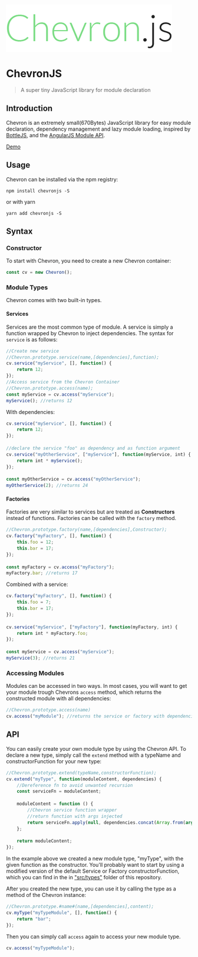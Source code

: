 ![ChevronJS](./logo.png)

# ChevronJS

> A super tiny JavaScript library for module declaration

## Introduction

Chevron is an extremely small(670Bytes) JavaScript library for easy module declaration,
dependency management and lazy module loading,
inspired by [BottleJS](https://github.com/young-steveo/bottlejs), and the [AngularJS Module API](https://docs.angularjs.org/api/ng/type/angular.Module).

[Demo](http://codepen.io/FelixRilling/pen/AXgydJ)

## Usage

Chevron can be installed via the npm registry:

```shell
npm install chevronjs -S
```

or with yarn

```shell
yarn add chevronjs -S
```

## Syntax

### Constructor

To start with Chevron, you need to create a new Chevron container:

```javascript
const cv = new Chevron();
```

### Module Types

Chevron comes with two built-in types.

#### Services

Services are the most common type of module. A service is simply a function wrapped by Chevron to inject dependencies.
The syntax for `service` is as follows:

```javascript
//Create new service
//Chevron.prototype.service(name,[dependencies],function);
cv.service("myService", [], function() {
    return 12;
});
//Access service from the Chevron Container
//Chevron.prototype.access(name);
const myService = cv.access("myService");
myService(); //returns 12
```

With dependencies:

```javascript
cv.service("myService", [], function() {
    return 12;
});

//declare the service "foo" as dependency and as function argument
cv.service("myOtherService", ["myService"], function(myService, int) {
    return int * myService();
});

const myOtherService = cv.access("myOtherService");
myOtherService(2); //returns 24
```

#### Factories

Factories are very similar to services but are treated as **Constructors** instead of functions.
Factories can be called with the `factory` method.

```javascript
//Chevron.prototype.factory(name,[dependencies],Constructor);
cv.factory("myFactory", [], function() {
    this.foo = 12;
    this.bar = 17;
});

const myFactory = cv.access("myFactory");
myFactory.bar; //returns 17
```

Combined with a service:

```javascript
cv.factory("myFactory", [], function() {
    this.foo = 7;
    this.bar = 17;
});

cv.service("myService", ["myFactory"], function(myFactory, int) {
    return int * myFactory.foo;
});

const myService = cv.access("myService");
myService(3); //returns 21
```

### Accessing Modules

Modules can be accessed in two ways.
In most cases, you will want to get your module trough Chevrons `access` method,
which returns the constructed module with all dependencies:

```javascript
//Chevron.prototype.access(name)
cv.access("myModule"); //returns the service or factory with dependencies injected into arguments
```

## API

You can easily create your own module type by using the Chevron API.
To declare a new type, simply call the `extend` method with a typeName and constructorFunction for your new type:

```javascript
//Chevron.prototype.extend(typeName,constructorFunction);
cv.extend("myType", function(moduleContent, dependencies) {
    //Dereference fn to avoid unwanted recursion
    const serviceFn = moduleContent;

    moduleContent = function () {
        //Chevron service function wrapper
        //return function with args injected
        return serviceFn.apply(null, dependencies.concat(Array.from(arguments)));
    };

    return moduleContent;
});
```

In the example above we created a new module type, "myType", with the given function as the constructor.
You'll probably want to start by using a modified version of the default Service or Factory constructorFunction,
which you can find in the in ["src/types"](https://github.com/FelixRilling/chevronjs/tree/master/src/types) folder of this repository.

After you created the new type, you can use it by calling the type as a method of the Chevron instance:

```javascript
//Chevron.prototype.#name#(name,[dependencies],content);
cv.myType("myTypeModule", [], function() {
    return "bar";
});
```

Then you can simply call `access` again to access your new module type.

```javascript
cv.access("myTypeModule");
```

